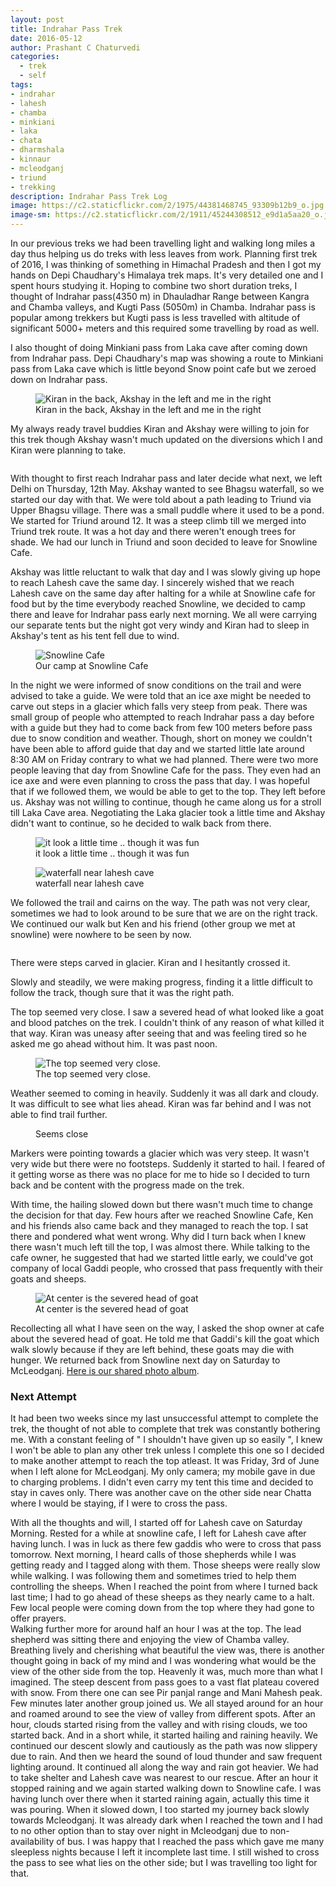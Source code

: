 ```yaml
---
layout: post
title: Indrahar Pass Trek
date: 2016-05-12
author: Prashant C Chaturvedi
categories:
  - trek
  - self
tags:
- indrahar
- lahesh
- chamba
- minkiani
- laka
- chata
- dharmshala
- kinnaur  
- mcleodganj
- triund
- trekking
description: Indrahar Pass Trek Log
image: https://c2.staticflickr.com/2/1975/44381468745_93309b12b9_o.jpg
image-sm: https://c2.staticflickr.com/2/1911/45244308512_e9d1a5aa20_o.jpg
---
```


In our previous treks we had been travelling light and walking long miles a day thus helping us do treks with less leaves from work.
Planning first trek of 2016, I was thinking of something in Himachal Pradesh and then I got my hands on Depi Chaudhary's Himalaya trek maps.
It's very detailed one and I spent hours studying it. Hoping to combine two short duration treks, I thought of Indrahar pass(4350 m) in Dhauladhar Range between Kangra and Chamba valleys, and Kugti Pass (5050m) in Chamba.
Indrahar pass is popular among trekkers but Kugti pass is less travelled with altitude of significant 5000+ meters and this required some travelling by road as well.

I also thought of doing Minkiani pass from Laka cave after coming down from Indrahar pass.
Depi Chaudhary's map was showing a route to Minkiani pass from Laka cave which is little beyond Snow point cafe but we zeroed down on Indrahar pass.

<figure>
  <img src="https://c2.staticflickr.com/2/1950/45244309202_ae64aefd4d_o.jpg" alt="Kiran in the back, Akshay in the left and me in the right"/>
  <figcaption>Kiran in the back, Akshay in the left and me in the right</figcaption>
</figure>

My always ready travel buddies Kiran and Akshay were willing to join for this trek though Akshay wasn't much updated on the diversions which I and Kiran were planning to take.

<figure>
  <img src="https://c2.staticflickr.com/2/1927/44381470365_b1fe49ddd9_o.jpg" alt=""/>
  <figcaption></figcaption>
</figure>

With thought to first reach Indrahar pass and later decide what next, we left Delhi on Thursday, 12th May.
Akshay wanted to see Bhagsu waterfall, so we started our day with that. We were told about a path leading to Triund via Upper Bhagsu village.
There was a small puddle where it used to be a pond.
We started for Triund around 12. It was a steep climb till we merged into Triund trek route.
It was a hot day and there weren't enough trees for shade.
We had our lunch in Triund and soon decided to leave for Snowline Cafe.

Akshay was little reluctant to walk that day and I was slowly giving up hope to reach Lahesh cave the same day.
I sincerely wished that we reach Lahesh cave on the same day after halting for a while at Snowline cafe for food but by the time everybody reached Snowline, we decided to camp there and leave for Indrahar pass early next morning.
We all were carrying our separate tents but the night got very windy and Kiran had to sleep in Akshay's tent as his tent fell due to wind.

<figure>
  <img src="https://c2.staticflickr.com/2/1927/44571403854_65bc4a75cf_o.jpg" alt="Snowline Cafe"/>
  <figcaption>Our camp at Snowline Cafe</figcaption>
</figure>

In the night we were informed of snow conditions on the trail and were advised to take a guide.
We were told that an ice axe might be needed to carve out steps in a glacier which falls very steep from peak.
There was small group of people who attempted to reach Indrahar pass a day before with a guide but they had to come back from few 100 meters before pass due to snow condition and weather.
Though, short on money we couldn't have been able to afford guide that day and we started little late around 8:30 AM on Friday contrary to what we had planned.
There were two more people leaving that day from Snowline Cafe for the pass.
They even had an ice axe and were even planning to cross the pass that day.
I was hopeful that if we followed them, we would be able to get to the top.
They left before us. Akshay was not willing to continue, though he came along us for a stroll till Laka Cave area.
Negotiating the Laka glacier took a little time and Akshay didn't want to continue, so he decided to walk back from there.

<figure>
  <img src="https://c2.staticflickr.com/2/1973/44571401674_aaf7d0fa08_o.jpg" alt="it look a little time .. though it was fun"/>
  <figcaption>it look a little time .. though it was fun</figcaption>
</figure>

<figure>
  <img src="https://c2.staticflickr.com/2/1912/44571402614_5749d2327a_o.jpg" alt="waterfall near lahesh cave"/>
  <figcaption>waterfall near lahesh cave</figcaption>
</figure>

We followed the trail and cairns on the way. The path was not very clear, sometimes we had to look around to be sure that we are on the right track.
We continued our walk but Ken and his friend (other group we met at snowline) were nowhere to be seen by now.

<figure>
  <img src="https://c2.staticflickr.com/2/1979/44381469845_ef12ddec4a_o.jpg" alt=""/>
  <figcaption></figcaption>
</figure>

There were steps carved in glacier.
Kiran and I  hesitantly crossed it.

Slowly and steadily, we were making progress, finding it a little difficult to follow the track, though sure that it was the right path.

The top seemed very close. I saw a severed head of what looked like a goat and blood patches on the trek.
I couldn't think of any reason of what killed it that way.
Kiran was uneasy after seeing that and was feeling tired so he asked me go ahead without him.
It was past noon.

<figure>
  <img src="https://c2.staticflickr.com/2/1978/44381471795_1c5bca5013_o.jpg" alt="The top seemed very close."/>
  <figcaption>The top seemed very close.</figcaption>
</figure>

Weather seemed to coming in heavily. Suddenly it was all dark and cloudy.
It was difficult to see what lies ahead. Kiran was far behind and I was not able to find trail further.

<figure>
  <img src="https://c2.staticflickr.com/2/1973/44381471155_3712c2e739_o.jpg" alt=""/>
  <figcaption>Seems close</figcaption>
</figure>

Markers were pointing towards a glacier which was very steep.
It wasn't very wide but there were no footsteps.
Suddenly it started to hail.
I feared of it getting worse as there was no place for me to hide so I decided to turn back and be content with the progress made on the trek.

With time, the hailing slowed down but there wasn't much time to change the decision for that day.
Few hours after we reached Snowline Cafe, Ken and his friends also came back and they managed to reach the top.
I sat there and pondered what went wrong.
Why did I turn back when I knew there wasn't much left till the top, I was almost there.
While talking to the cafe owner, he suggested that had we started little early, we could've got company of local Gaddi people, who crossed that pass frequently with their goats and sheeps.

<figure>
  <img src="https://c2.staticflickr.com/2/1916/44571403194_78cbe4917f_o.jpg" alt="At center is the severed head of goat"/>
  <figcaption>At center is the severed head of goat</figcaption>
</figure>

Recollecting all what I have seen on the way, I asked the shop owner at cafe about the severed head of goat.
He told me that Gaddi's kill the goat which walk slowly because if they are left behind, these goats may die with hunger.
We returned back from Snowline next day on Saturday to McLeodganj.
[Here is our shared photo album](https://goo.gl/photos/BKgE4Gx6LAX5YYnc9).

### Next Attempt

It had been two weeks since my last unsuccessful attempt to complete the trek, the thought of not able to complete that trek was constantly bothering me.
With a constant feeling of " I shouldn't have given up so easily ", I knew I won't be able to plan any other trek unless I
complete this one so I decided to make another attempt to reach the top atleast.
It was Friday, 3rd of June when I left alone for McLeodganj.
My only camera; my mobile gave in due to charging problems.
I didn't even carry my tent this time and decided to stay in caves only.
There was another cave on the other side near Chatta where I would be staying, if I were to cross the pass.

With all the thoughts and will, I started off for Lahesh cave on Saturday Morning. Rested for a while at snowline cafe, I left for Lahesh cave after having lunch.
I was in luck as there few gaddis who were to cross that pass tomorrow. Next morning, I heard calls of those shepherds while I was getting ready and I tagged along with them.
Those sheeps were really slow while walking.
I was following them and sometimes tried to help them controlling the sheeps.
When I reached the point from where I turned back last time; I had to go ahead of these sheeps as they nearly came to a halt.
Few local people were coming down from the top where they had gone to offer prayers.  
Walking further more for around half an hour I was at the top.
The lead shepherd was sitting there and enjoying the view of Chamba valley.
Breathing lively and cherishing what beautiful the view was, there is another thought going in back of my mind and I was wondering what would be the view of the other side from the top.
Heavenly it was, much more than what I imagined.
The steep descent from pass goes to a vast flat plateau covered with snow.
From there one can see Pir panjal range and Mani Mahesh peak.
Few minutes later another group joined us.
We all stayed around for an hour and roamed around to see the view of valley from different spots.
After an hour, clouds started rising from the valley and with rising clouds, we too started back.
And in a short while, it started hailing and raining heavily.
We continued our descent slowly and cautiously as the path was now slippery due to rain.
And then we heard the sound of loud thunder and saw frequent lighting around.
It continued all along the way and rain got heavier.
We had to take shelter and Lahesh cave was nearest to our rescue.
After an hour it stopped raining and we again started walking down to Snowline cafe.
I was having lunch over there when it started raining again, actually this time it was pouring.
When it slowed down, I too started my journey back slowly towards Mcleodganj.
It was already dark when I reached the town and I had to no other option than to stay over night in Mcleodganj due to non-availability of bus.
I was happy that I reached the pass which gave me many sleepless nights because I left it incomplete last time.
I still wished to cross the pass to see what lies on the other side; but I was travelling too light for that.
